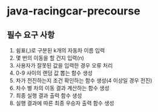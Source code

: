 # java-racingcar-precourse

## 필수 요구 사항

1. 쉼표(,)로 구분된 k개의 자동차 이름 입력
2. 몇 번의 이동을 할 건지 입력(n)
3. 사용자가 잘못된 값을 입력한 경우 오류 처리
4. 0-9 사이의 랜덤 값 뽑는 함수 생성
5. 차가 전진하는지 조건 확인하는 함수 생성(4 이상일 경우 전진)
6. 차수 별 차의 이동 결과 계산하는 함수 생성
7. 최종 실행 결과 출력 함수 생성
8. 실행 결과에 따른 최종 우승자 출력 함수 생성